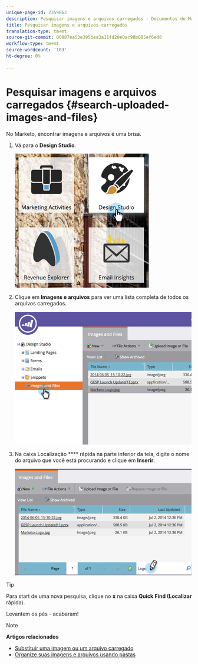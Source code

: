 ```yaml
---
unique-page-id: 2359862
description: Pesquisar imagens e arquivos carregados - Documentos do Marketo - Documentação do produto
title: Pesquisar imagens e arquivos carregados
translation-type: tm+mt
source-git-commit: 00887ea53e395bea3a11fd28e0ac98b085ef6ed8
workflow-type: tm+mt
source-wordcount: '103'
ht-degree: 0%

---
```



# Pesquisar imagens e arquivos carregados {#search-uploaded-images-and-files}

No Marketo, encontrar imagens e arquivos é uma brisa.

1. Vá para o **Design Studio**.

   ![](assets/designstudio-1.png)

1. Clique em **Imagens e arquivos** para ver uma lista completa de todos os arquivos carregados.

   ![](assets/image2014-9-16-11-3a44-3a4.png)

1. Na caixa Localização **** rápida na parte inferior da tela, digite o nome do arquivo que você está procurando e clique em **Inserir**.

   ![](assets/image2014-9-16-11-3a46-3a32.png)

>[!TIP]
>
>Para start de uma nova pesquisa, clique no **x** na caixa **Quick** **Find (Localizar** rápida).

Levantem os pés - acabaram!

>[!NOTE]
>
>**Artigos relacionados**
>
>* [Substituir uma imagem ou um arquivo carregado](replace-an-uploaded-image-or-file.md)
>* [Organize suas imagens e arquivos usando pastas](organize-your-images-and-files-using-folders.md)

>



